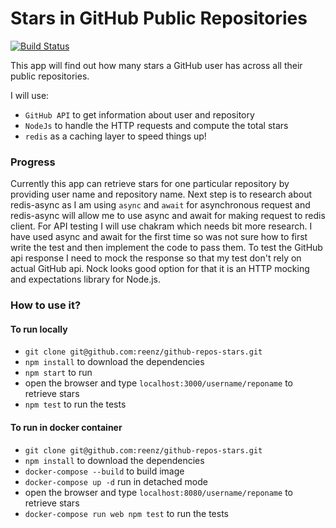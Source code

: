 # Stars in GitHub Public Repositories 

[![Build Status](https://travis-ci.org/reenz/github-repos-stars.svg?branch=master)](https://travis-ci.org/reenz/github-repos-stars)

This app will find out how many stars a GitHub user has across all their public repositories. 

I will use:

* `GitHub API` to get information about user and repository
* `NodeJs` to handle the HTTP requests and compute the total stars
* `redis` as a caching layer to speed things up!

### Progress

Currently this app can retrieve stars for one particular repository by providing user name and repository name.
Next step is to research about redis-async as I am using `async` and `await` for asynchronous request and redis-async will allow me to use async and await for making request to redis client.
For API testing I will use chakram which needs bit more research. I have used async and await for the first time so was not sure how to first write the test and then implement the code to pass them.
To test the GitHub api response I need to mock the response so that my test don't rely on actual GitHub api. Nock looks good option for that it is an HTTP mocking and expectations library for Node.js.

### How to use it?

#### To run locally

* `git clone git@github.com:reenz/github-repos-stars.git`
* `npm install` to download the dependencies
* `npm start` to run
* open the browser and type `localhost:3000/username/reponame` to retrieve stars 
* `npm test` to run the tests

#### To run in docker container

* `git clone git@github.com:reenz/github-repos-stars.git`
* `npm install` to download the dependencies
* `docker-compose --build` to build image
* `docker-compose up -d` run in detached mode
* open the browser and type `localhost:8080/username/reponame` to retrieve stars 
* `docker-compose run web npm test` to run the tests